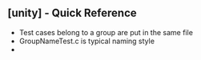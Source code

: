## [unity] - Quick Reference

* Test cases belong to a group are put in the same file
* GroupNameTest.c is typical naming style
*